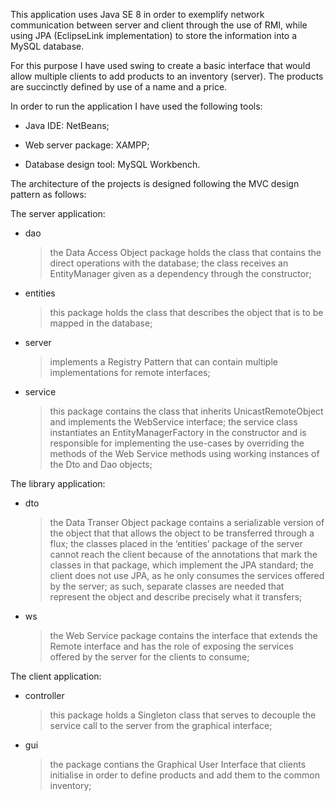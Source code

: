 This application uses Java SE 8 in order to exemplify network communication between server and client through the use of RMI, while using JPA (EclipseLink implementation) to store the information into a MySQL database. 

For this purpose I have used swing to create a basic interface that would allow multiple clients to add products to an inventory (server). The products are succinctly defined by use of a name and a price.

In order to run the application I have used the following tools:

- Java IDE: NetBeans;

- Web server package: XAMPP;

- Database design tool: MySQL Workbench.

The architecture of the projects is designed following the MVC design pattern as follows:

The server application:
  
- dao
  > the Data Access Object package holds the class that contains the direct operations with the database; 
  > the class receives an EntityManager given as a dependency through the constructor;
  
- entities
  > this package holds the class that describes the object that is to be mapped in the database;

- server
  > implements a Registry Pattern that can contain multiple implementations for remote interfaces;

- service
  > this package contains the class that inherits UnicastRemoteObject and implements the WebService interface;
  > the service class instantiates an EntityManagerFactory in the constructor and is responsible for implementing the 
    use-cases by overriding the methods of the Web Service methods using working instances of the Dto and Dao objects;

The library application:

- dto
  > the Data Transer Object package contains a serializable version of the object that that allows the object to be 
    transferred through a flux;
  > the classes placed in the ‘entities’ package of the server cannot reach the client because of the annotations that mark 
    the classes 
    in that package, which implement the JPA standard; 
  > the client does not use JPA, as he only consumes the services offered by the server; as such, separate classes are needed
    that represent the object and describe precisely what it transfers;
   
 - ws
   > the Web Service package contains the interface that extends the Remote interface and has the role of exposing the 
     services offered by the server for the clients to consume;
 
 The client application:
 
 - controller
   > this package holds a Singleton class that serves to decouple the service call to the server from the graphical interface;
 
 - gui
   > the  package contians the Graphical User Interface that clients initialise in order to define products and add them to 
     the common inventory;
